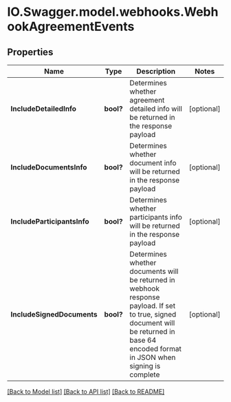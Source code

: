 # IO.Swagger.model.webhooks.WebhookAgreementEvents
## Properties

Name | Type | Description | Notes
------------ | ------------- | ------------- | -------------
**IncludeDetailedInfo** | **bool?** | Determines whether agreement detailed info will be returned in the response payload | [optional] 
**IncludeDocumentsInfo** | **bool?** | Determines whether document info will be returned in the response payload | [optional] 
**IncludeParticipantsInfo** | **bool?** | Determines whether participants info will be returned in the response payload | [optional] 
**IncludeSignedDocuments** | **bool?** | Determines whether documents will be returned in webhook response payload. If set to true, signed document will be returned in base 64 encoded format in JSON when signing is complete | [optional] 

[[Back to Model list]](../README.md#documentation-for-models) [[Back to API list]](../README.md#documentation-for-api-endpoints) [[Back to README]](../README.md)

